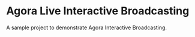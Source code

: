 # Agora Live Interactive Broadcasting

A sample project to demonstrate Agora Interactive Broadcasting. 

